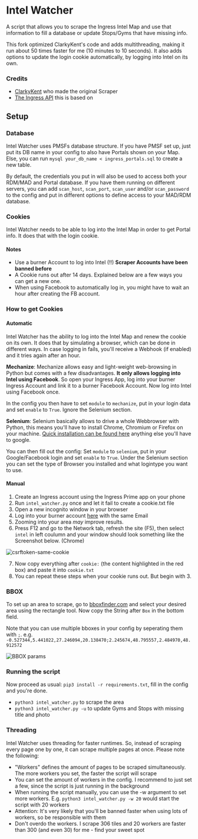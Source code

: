 # Intel Watcher

A script that allows you to scrape the Ingress Intel Map and use that information to fill a database or update Stops/Gyms that have missing info.

This fork optimized ClarkyKent's code and adds multithreading, making it run about 50 times faster for me (10 minutes to 10 seconds). It also adds options to update the login cookie automatically, by logging into Intel on its own.

### Credits

- [ClarkyKent](https://github.com/ClarkyKent/ingress_scraper) who made the original Scraper
- [The Ingress API](https://github.com/lc4t/ingress-api) this is based on

## Setup

### Database

Intel Watcher uses PMSFs database structure. If you have PMSF set up, just put its DB name in your config to also have Portals shown on your Map. Else, you can run `mysql your_db_name < ingress_portals.sql` to create a new table.

By default, the credentials you put in will also be used to access both your RDM/MAD and Portal database. If you have them running on different servers, you can add `scan_host`, `scan_port`, `scan_user` and/or `scan_password` to the config and put in different options to define access to your MAD/RDM database.

### Cookies

Intel Watcher needs to be able to log into the Intel Map in order to get Portal info. It does that with the login cookie.

#### Notes

- Use a burner Account to log into Intel (!!) **Scraper Accounts have been banned before**
- A Cookie runs out after 14 days. Explained below are a few ways you can get a new one.
- When using Facebook to automatically log in, you might have to wait an hour after creating the FB account.

### How to get Cookies

#### Automatic

Intel Watcher has the ability to log into the Intel Map and renew the cookie on its own. It does that by simulating a browser, which can be done in different ways. In case logging in fails, you'll receive a Webhook (if enabled) and it tries again after an hour.

**Mechanize**: Mechanize allows easy and light-weight web-browsing in Python but comes with a few disadvantages. **It only allows logging into Intel using Facebook**. So open your Ingress App, log into your burner Ingress Account and link it to a burner Facebook Account. Now log into Intel using Facebook once.

In the config you then have to set `module` to `mechanize`, put in your login data and set `enable` to `True`. Ignore the Selenium section.

**Selenium**: Selenium basically allows to drive a whole Webbrowser with Python, this means you'll have to install Chrome, Chromium or Firefox on your machine. [Quick installation can be found here](https://selenium-python.readthedocs.io/installation.html) anything else you'll have to google.

You can then fill out the config: Set `module` to `selenium`, put in your Google/Facebook login and set `enable` to `True`. Under the Selenium section you can set the type of Browser you installed and what logintype you want to use.

#### Manual

1. Create an Ingress account using the Ingress Prime app on your phone
2. Run `intel_watcher.py` once and let it fail to create a cookie.txt file
3. Open a new incognito window in your browser
4. Log into your burner account [here](https://intel.ingress.com/intel) with the same Email
5. Zooming into your area *may* improve results.
6. Press F12 and go to the Network tab, refresh the site (F5), then select `intel` in left coulumn and your window should look something like the Screenshot below. (Chrome)

![csrftoken-same-cookie](https://i.imgur.com/y7KFNI0.png)

7. Now copy everything after `cookie:` (the content highlighted in the red box) and paste it into `cookie.txt`
8. You can repeat these steps when your cookie runs out. But begin with 3.

### BBOX

To set up an area to scrape, go to [bboxfinder.com](http://bboxfinder.com) and select your desired area using the rectangle tool. Now copy the String after `Box` in the bottom field.

Note that you can use multiple bboxes in your config by seperating them with `;`. e.g. `-0.527344,5.441022,27.246094,20.138470;2.245674,48.795557,2.484970,48.912572`

![BBOX params](https://i.imgur.com/QKROPSU.jpg)

### Running the script

Now proceed as usual: `pip3 install -r requirements.txt`, fill in the config and you're done.

- `python3 intel_watcher.py` to scrape the area
- `python3 intel_watcher.py -u` to update Gyms and Stops with missing title and photo

### Threading

Intel Watcher uses threading for faster runtimes. So, instead of scraping every page one by one, it can scrape multiple pages at once. Please note the following:

- "Workers" defines the amount of pages to be scraped simultaneously. The more workers you set, the faster the script will scrape
- You can set the amount of workers in the config. I recommend to just set a few, since the script is just running in the background
- When running the script manually, you can use the -w argument to set more workers. E.g. `python3 intel_watcher.py -w 20` would start the script with 20 workers
- Attention: It's very likely that you'll be banned faster when using lots of workers, so be responsible with them
- Don't overdo the workers. I scrape 306 tiles and 20 workers are faster than 300 (and even 30) for me - find your sweet spot
